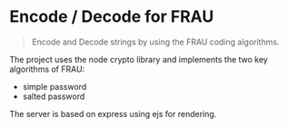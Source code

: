 # Encode / Decode for FRAU

> Encode and Decode strings by using the FRAU coding algorithms.

The project uses the node crypto library and implements the two key algorithms of FRAU:
* simple password
* salted password

The server is based on express using ejs for rendering.

